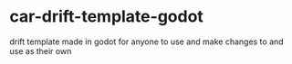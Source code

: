 # car-drift-template-godot
drift template made in godot for anyone to use and make changes to and use as their own
